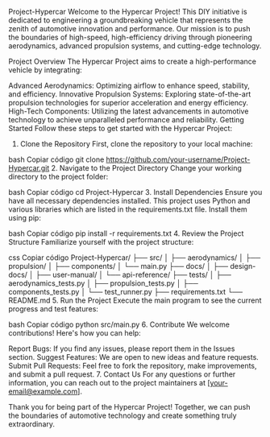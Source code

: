 Project-Hypercar
Welcome to the Hypercar Project! This DIY initiative is dedicated to engineering a groundbreaking vehicle that represents the zenith of automotive innovation and performance. Our mission is to push the boundaries of high-speed, high-efficiency driving through pioneering aerodynamics, advanced propulsion systems, and cutting-edge technology.

Project Overview
The Hypercar Project aims to create a high-performance vehicle by integrating:

Advanced Aerodynamics: Optimizing airflow to enhance speed, stability, and efficiency.
Innovative Propulsion Systems: Exploring state-of-the-art propulsion technologies for superior acceleration and energy efficiency.
High-Tech Components: Utilizing the latest advancements in automotive technology to achieve unparalleled performance and reliability.
Getting Started
Follow these steps to get started with the Hypercar Project:

1. Clone the Repository
First, clone the repository to your local machine:

bash
Copiar código
git clone https://github.com/your-username/Project-Hypercar.git
2. Navigate to the Project Directory
Change your working directory to the project folder:

bash
Copiar código
cd Project-Hypercar
3. Install Dependencies
Ensure you have all necessary dependencies installed. This project uses Python and various libraries which are listed in the requirements.txt file. Install them using pip:

bash
Copiar código
pip install -r requirements.txt
4. Review the Project Structure
Familiarize yourself with the project structure:

css
Copiar código
Project-Hypercar/
├── src/
│   ├── aerodynamics/
│   ├── propulsion/
│   ├── components/
│   └── main.py
├── docs/
│   ├── design-docs/
│   ├── user-manual/
│   └── api-reference/
├── tests/
│   ├── aerodynamics_tests.py
│   ├── propulsion_tests.py
│   ├── components_tests.py
│   └── test_runner.py
├── requirements.txt
└── README.md
5. Run the Project
Execute the main program to see the current progress and test features:

bash
Copiar código
python src/main.py
6. Contribute
We welcome contributions! Here's how you can help:

Report Bugs: If you find any issues, please report them in the Issues section.
Suggest Features: We are open to new ideas and feature requests.
Submit Pull Requests: Feel free to fork the repository, make improvements, and submit a pull request.
7. Contact Us
For any questions or further information, you can reach out to the project maintainers at [your-email@example.com].

Thank you for being part of the Hypercar Project! Together, we can push the boundaries of automotive technology and create something truly extraordinary.
